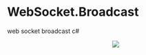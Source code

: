 # WebSocket.Broadcast
web socket broadcast c#
<p align="center">
  <img src="https://www.codeproject.com/KB/Nodejs/871622/CN3uYRw.png"/>
</p>


